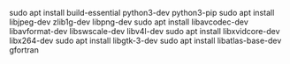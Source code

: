 sudo apt install build-essential python3-dev python3-pip
sudo apt install libjpeg-dev zlib1g-dev libpng-dev
sudo apt install libavcodec-dev libavformat-dev libswscale-dev libv4l-dev
sudo apt install libxvidcore-dev libx264-dev
sudo apt install libgtk-3-dev
sudo apt install libatlas-base-dev gfortran

